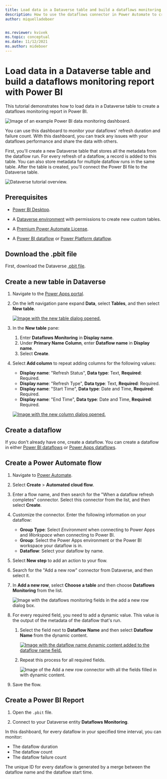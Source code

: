 ```yaml
---
title: Load data in a Dataverse table and build a dataflows monitoring report with Power BI
description: How to use the dataflows connector in Power Automate to create a dataflows monitoring report with Power BI
author: miquelladeboer


ms.reviewer: kvivek
ms.topic: conceptual
ms.date: 11/12/2021
ms.author: mideboer
---
```

# Load data in a Dataverse table and build a dataflows monitoring report with Power BI

This tutorial demonstrates how to load data in a Dataverse table to create a dataflows monitoring report in Power BI.

![Image of an example Power BI data monitoring dashboard.](media/dashboard.PNG)

You can use this dashboard to monitor your dataflows' refresh duration and failure count. With this dashboard, you can track any issues with your dataflows performance and share the data with others.

First, you'll create a new Dataverse table that stores all the metadata from the dataflow run. For every refresh of a dataflow, a record is added to this table. You can also store metadata for multiple dataflow runs in the same table. After the table is created, you'll connect the Power BI file to the Dataverse table.

![Dataverse tutorial overview.](media/dataverse.PNG)

## Prerequisites

* [Power BI Desktop](https://www.microsoft.com/download/details.aspx?id=58494).

* A [Dataverse environment](/powerapps/maker/common-data-service/data-platform-intro) with permissions to create new custom tables.

* A [Premium Power Automate License](/power-platform/admin/pricing-billing-skus).

* A [Power BI dataflow](/power-bi/transform-model/dataflows/dataflows-introduction-self-service) or [Power Platform dataflow](/powerapps/maker/common-data-service/create-and-use-dataflows).

## Download the .pbit file

First, download the Dataverse [.pbit file](https://download.microsoft.com/download/1/4/E/14EDED28-6C58-4055-A65C-23B4DA81C4DE/dataverse-template.pbit).

## Create a new table in Dataverse

1. Navigate to the [Power Apps portal](https://powerapps.microsoft.com/).

2. On the left navigation pane expand **Data**, select **Tables**, and then select **New table**.

   [![Image with the new table dialog opened.](media/new-table-dialog.png)](media/new-table-dialog.png#lightbox)

3. In the **New table** pane:
   1. Enter **Dataflows Monitoring** in **Display name**.
   1. Under **Primary Name Column**, enter **Dataflow name** in **Display name**.
   1. Select **Create**.

4. Select **Add column** to repeat adding columns for the following values:

   * **Display name**: "Refresh Status", **Data type**: Text, **Required**: Required.
   * **Display name**: "Refresh Type", **Data type**: Text, **Required**: Required.
   * **Display name**: "Start Time", **Data type**: Date and Time, **Required**: Required.
   * **Display name**: "End Time", **Data type**: Date and Time, **Required**: Required.

   [![Image with the new column dialog opened.](media/new-column-dialog.png)](media/new-column-dialog.png#lightbox)

## Create a dataflow

If you don't already have one, create a dataflow. You can create a dataflow in either [Power BI dataflows](/power-bi/transform-model/dataflows/dataflows-introduction-self-service) or [Power Apps dataflows](/powerapps/maker/common-data-service/create-and-use-dataflows).

## Create a Power Automate flow

1. Navigate to [Power Automate](https://flow.microsoft.com).
2. Select **Create** > **Automated cloud flow**.
3. Enter a flow name, and then search for the "When a dataflow refresh completes" connector. Select this connector from the list, and then select **Create**.
4. Customize the connector. Enter the following information on your dataflow:

   * **Group Type**: Select *Environment* when connecting to Power Apps and *Workspace* when connecting to Power BI.
   * **Group**: Select the Power Apps environment or the Power BI workspace your dataflow is in.
   * **Dataflow**: Select your dataflow by name.

5. Select **New step** to add an action to your flow.
6. Search for the "Add a new row" connector from Dataverse, and then select it.
7. In **Add a new row**, select **Choose a table** and then choose **Dataflows Monitoring** from the list.

   ![Image with the dataflows monitoring fields in the add a new row dialog box.](media/table-choice.png)

8. For every required field, you need to add a dynamic value. This value is the output of the metadata of the dataflow that's run.
    1. Select the field next to **Dataflow Name** and then select **Dataflow Name** from the dynamic content.

       [![Image with the dataflow name dynamic content added to the dataflow name field.](media/dynamic.png)](media/dynamic.png#lightbox)

    2. Repeat this process for all required fields.

       ![Image of the Add a new row connector with all the fields filled in with dynamic content.](media/final.PNG)  

9. Save the flow.

## Create a Power BI Report

1. Open the `.pbit` file.

2. Connect to your Dataverse entity **Dataflows Monitoring**.

In this dashboard, for every dataflow in your specified time interval, you can monitor:

* The dataflow duration
* The dataflow count
* The dataflow failure count

The unique ID for every dataflow is generated by a merge between the dataflow name and the dataflow start time.
